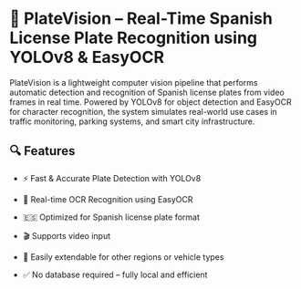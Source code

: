 # 🚗 PlateVision – Real-Time Spanish License Plate Recognition using YOLOv8 & EasyOCR
PlateVision is a lightweight computer vision pipeline that performs automatic detection and recognition of Spanish license plates from  video frames in real time. Powered by YOLOv8 for object detection and EasyOCR for character recognition, the system simulates real-world use cases in traffic monitoring, parking systems, and smart city infrastructure.

##  🔍 Features
- ⚡ Fast & Accurate Plate Detection with YOLOv8

- 🧠 Real-time OCR Recognition using EasyOCR

- 🇪🇸 Optimized for Spanish license plate format

- 🎬 Supports video input

- 🔁 Easily extendable for other regions or vehicle types

- ✅ No database required – fully local and efficient

